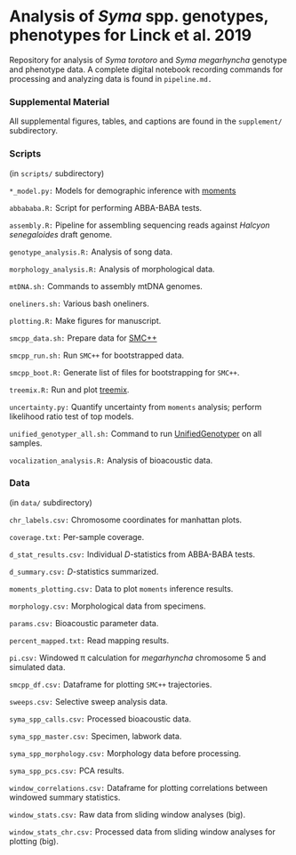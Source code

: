 # Analysis of *Syma* spp. genotypes, phenotypes for Linck et al. 2019

Repository for analysis of *Syma torotoro* and *Syma megarhyncha* genotype and phenotype data. A complete digital notebook recording commands for processing and analyzing data is found in `pipeline.md.`  
  
### Supplemental Material  
  
All supplemental figures, tables, and captions are found in the `supplement/` subdirectory.  
    
### Scripts  
  
(in `scripts/` subdirectory)  
     
`*_model.py:` Models for demographic inference with [moments](https://bitbucket.org/simongravel/moments)  
  
`abbababa.R:` Script for performing ABBA-BABA tests.  
  
`assembly.R:` Pipeline for assembling sequencing reads against *Halcyon senegaloides* draft genome.  
  
`genotype_analysis.R:` Analysis of song data.  
    
`morphology_analysis.R:` Analysis of morphological data.  
  
`mtDNA.sh:` Commands to assembly mtDNA genomes.  
  
`oneliners.sh:` Various bash oneliners.  
      
`plotting.R:` Make figures for manuscript.  
  
`smcpp_data.sh:` Prepare data for [SMC++](https://github.com/popgenmethods/smcpp)  
  
`smcpp_run.sh:` Run `SMC++` for bootstrapped data.   
  
`smcpp_boot.R:` Generate list of files for bootstrapping for `SMC++`.  
  
`treemix.R:` Run and plot [treemix](https://bitbucket.org/nygcresearch/treemix/wiki/Home).  
  
`uncertainty.py:` Quantify uncertainty from `moments` analysis; perform likelihood ratio test of top models.  
   
`unified_genotyper_all.sh:` Command to run [UnifiedGenotyper](https://software.broadinstitute.org/gatk/documentation/tooldocs/3.8-0/org_broadinstitute_gatk_tools_walkers_genotyper_UnifiedGenotyper.php) on all samples.  
  
`vocalization_analysis.R:` Analysis of bioacoustic data.  
  
### Data   
  
(in `data/` subdirectory)  
     
`chr_labels.csv:` Chromosome coordinates for manhattan plots.  
  
`coverage.txt:` Per-sample coverage.  
  
`d_stat_results.csv:` Individual *D*-statistics from ABBA-BABA tests.  
  
`d_summary.csv:` *D*-statistics summarized.  
  
`moments_plotting.csv:` Data to plot `moments` inference results.   
  
`morphology.csv:` Morphological data from specimens.  
  
`params.csv:` Bioacoustic parameter data.  
  
`percent_mapped.txt:` Read mapping results.  
  
`pi.csv:` Windowed π calculation for *megarhyncha* chromosome 5 and simulated data.  
  
`smcpp_df.csv:` Dataframe for plotting `SMC++` trajectories.  
  
`sweeps.csv:` Selective sweep analysis data.  
  
`syma_spp_calls.csv:` Processed bioacoustic data.  
  
`syma_spp_master.csv:` Specimen, labwork data.  
  
`syma_spp_morphology.csv:` Morphology data before processing.  
  
`syma_spp_pcs.csv:` PCA results.  
  
`window_correlations.csv:` Dataframe for plotting correlations between windowed summary statistics.  
  
`window_stats.csv:` Raw data from sliding window analyses (big).   
  
`window_stats_chr.csv:` Processed data from sliding window analyses for plotting (big).  




      
